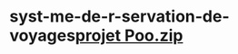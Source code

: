 # syst-me-de-r-servation-de-voyages[projet Poo.zip](https://github.com/user-attachments/files/17380544/projet.Poo.zip)
